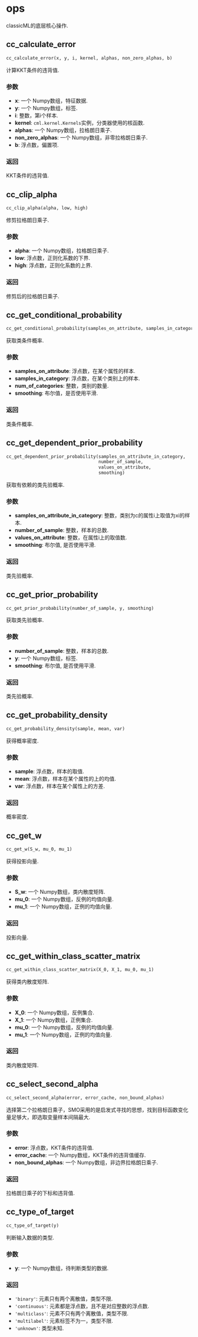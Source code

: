 # ops

classicML的底层核心操作.

## cc_calculate_error

```python
cc_calculate_error(x, y, i, kernel, alphas, non_zero_alphas, b)
```

计算KKT条件的违背值.

### 参数

* <b>x</b>: 一个 Numpy数组，特征数据.
* <b>y</b>: 一个 Numpy数组，标签.
* <b>i</b>: 整数，第i个样本.
* <b>kernel</b>: ```cml.kernel.Kernels```实例，分类器使用的核函数.
* <b>alphas</b>: 一个 Numpy数组，拉格朗日乘子.
* <b>non_zero_alphas</b>: 一个 Numpy数组，非零拉格朗日乘子.
* <b>b</b>: 浮点数，偏置项.

### 返回

KKT条件的违背值.

## cc_clip_alpha 

```python
cc_clip_alpha(alpha, low, high)
```

修剪拉格朗日乘子.

### 参数

* <b>alpha</b>: 一个 Numpy数组，拉格朗日乘子.
* <b>low</b>: 浮点数，正则化系数的下界.
* <b>high</b>: 浮点数，正则化系数的上界.

### 返回
修剪后的拉格朗日乘子.

## cc_get_conditional_probability

```python
cc_get_conditional_probability(samples_on_attribute, samples_in_category, num_of_categories, smoothing)
```

获取类条件概率.

### 参数

* <b>samples_on_attribute</b>: 浮点数，在某个属性的样本.
* <b>samples_in_category</b>: 浮点数，在某个类别上的样本.
* <b>num_of_categories</b>: 整数，类别的数量.
* <b>smoothing</b>: 布尔值，是否使用平滑.

### 返回

类条件概率.

## cc_get_dependent_prior_probability

```python
cc_get_dependent_prior_probability(samples_on_attribute_in_category,
                                   number_of_sample,
                                   values_on_attribute,
                                   smoothing)
```

获取有依赖的类先验概率.

### 参数

* <b>samples_on_attribute_in_category</b>: 整数，类别为c的属性i上取值为xi的样本.
* <b>number_of_sample</b>: 整数，样本的总数.
* <b>values_on_attribute</b>: 整数，在属性i上的取值数.
* <b>smoothing</b>: 布尔值, 是否使用平滑.

### 返回

类先验概率.

## cc_get_prior_probability

```python
cc_get_prior_probability(number_of_sample, y, smoothing)
```

获取类先验概率.

### 参数

* <b>number_of_sample</b>: 整数，样本的总数.
* <b>y</b>: 一个 Numpy数组，标签.
* <b>smoothing</b>: 布尔值, 是否使用平滑.

### 返回

类先验概率.

## cc_get_probability_density

```python
cc_get_probability_density(sample, mean, var)
```

获得概率密度.

### 参数

* <b>sample</b>: 浮点数，样本的取值.
* <b>mean</b>: 浮点数，样本在某个属性的上的均值.
* <b>var</b>: 浮点数，样本在某个属性上的方差.

### 返回

概率密度.

## cc_get_w

```python
cc_get_w(S_w, mu_0, mu_1)
```

获得投影向量.

### 参数

* <b>S_w</b>: 一个 Numpy数组，类内散度矩阵.
* <b>mu_0</b>: 一个 Numpy数组，反例的均值向量.
* <b>mu_1</b>: 一个 Numpy数组，正例的均值向量.

### 返回

投影向量.

## cc_get_within_class_scatter_matrix

```python
cc_get_within_class_scatter_matrix(X_0, X_1, mu_0, mu_1)
```

获得类内散度矩阵.

### 参数

* <b>X_0</b>: 一个 Numpy数组，反例集合.
* <b>X_1</b>: 一个 Numpy数组，正例集合.
* <b>mu_0</b>: 一个 Numpy数组，反例的均值向量.
* <b>mu_1</b>: 一个 Numpy数组，正例的均值向量.

### 返回

类内散度矩阵.

## cc_select_second_alpha

```python
cc_select_second_alpha(error, error_cache, non_bound_alphas)
```

选择第二个拉格朗日乘子，SMO采用的是启发式寻找的思想，找到目标函数变化量足够大，即选取变量样本间隔最大.

### 参数

* <b>error</b>: 浮点数，KKT条件的违背值.
* <b>error_cache</b>: 一个 Numpy数组，KKT条件的违背值缓存.
* <b>non_bound_alphas</b>: 一个 Numpy数组，非边界拉格朗日乘子.

### 返回

拉格朗日乘子的下标和违背值.

## cc_type_of_target

```python
cc_type_of_target(y)
```

判断输入数据的类型.

### 参数

* <b>y</b>: 一个 Numpy数组，待判断类型的数据.

### 返回

* ```'binary'```: 元素只有两个离散值，类型不限.
* ```'continuous'```: 元素都是浮点数，且不是对应整数的浮点数.
* ```'multiclass'```: 元素不只有两个离散值，类型不限.
* ```'multilabel'```: 元素标签不为一，类型不限.
* ```'unknown'```: 类型未知.

